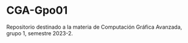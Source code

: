 # CGA-Gpo01
Repositorio destinado a la materia de Computación Gráfica Avanzada, grupo 1, semestre 2023-2.
